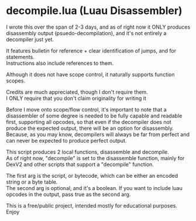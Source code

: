 # decompile.lua (Luau Disassembler)

I wrote this over the span of 2-3 days, and as of right now it ONLY produces disassembly output (psuedo-decompilation), and it's not entirely a decompiler just yet.<br>

It features bulletin for reference + clear identification of jumps, and for statements.<br>
Instructions also include references to them.<br>

Although it does not have scope control, it naturally supports function scopes.<br>

Credits are much appreciated, though I don't require them.<br>
I ONLY require that you don't claim originality for writing it<br>

Before I move onto scope/flow control, it's important to note that a disassembler of some degree is needed to be fully capable and readable first, supporting all opcodes, so that even if the decompiler does not produce the expected output, there will be an option for disassembly. Because,  as you may know, decompilers will always be far from perfect and can never be expected to produce perfect output.<br>

This script produces 2 local functions, disassemble and decompile.<br>
As of right now, "decompile" is set to the disassemble function, mainly for DexV2 and other scripts that support a "decompile" function.<br>

The first arg is the script, or bytecode, which can be either an encoded string or a byte table.<br>
The second arg is optional, and it's a boolean. If you want to include luau opcodes in the output, pass true as the second arg.<br>

This is a free/public project, intended mostly for educational purposes.<br>
Enjoy
